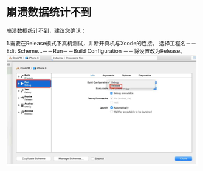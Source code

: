 # 崩溃数据统计不到

崩溃数据统计不到，建议您确认：

1.需要在Release模式下真机测试，并断开真机与Xcode的连接。
选择工程名－－Edit Scheme...－－Run－－Build Configuration －－将设置改为Release。
![](11C.jpg)
